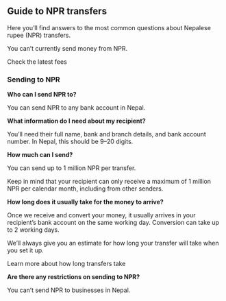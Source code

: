 ## Guide to NPR transfers  
Here you’ll find answers to the most common questions about Nepalese rupee (NPR) transfers. 

You can’t currently send money from NPR. 

Check the latest fees

### Sending to NPR

 **Who can I send NPR to?**

You can send NPR to any bank account in Nepal.

 **What information do I need about my recipient?**

You’ll need their full name, bank and branch details, and bank account number. In Nepal, this should be 9–20 digits. 

**How much can I send?**

You can send up to 1 million NPR per transfer.

Keep in mind that your recipient can only receive a maximum of 1 million NPR per calendar month, including from other senders. 

**How long does it usually take for the money to arrive?**

Once we receive and convert your money, it usually arrives in your recipient’s bank account on the same working day. Conversion can take up to 2 working days. 

We’ll always give you an estimate for how long your transfer will take when you set it up.

Learn more about how long transfers take

 **Are there any restrictions on sending to NPR?**

You can’t send NPR to businesses in Nepal.